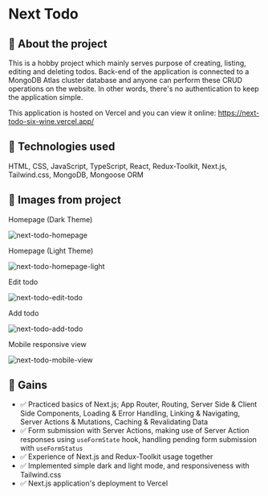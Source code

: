 # Next Todo

## :pencil: About the project

This is a hobby project which mainly serves purpose of creating, listing, editing and deleting todos. Back-end of the application is connected to a MongoDB Atlas cluster database and anyone can perform these CRUD operations on the website. In other words, there's no authentication to keep the application simple.

This application is hosted on Vercel and you can view it online: https://next-todo-six-wine.vercel.app/

## :microscope: Technologies used

HTML, CSS, JavaScript, TypeScript, React, Redux-Toolkit, Next.js, Tailwind.css, MongoDB, Mongoose ORM

## :art: Images from project

Homepage (Dark Theme)

![next-todo-homepage](https://github.com/caglartufan/next-todo/assets/37420200/1574535f-dccf-47ed-ad67-4925f9627333)

Homepage (Light Theme)

![next-todo-homepage-light](https://github.com/caglartufan/next-todo/assets/37420200/532b5209-a284-458f-9e4e-017a4e9ada1a)

Edit todo

![next-todo-edit-todo](https://github.com/caglartufan/next-todo/assets/37420200/49a07d27-60fe-4ee1-afbc-f06d0280249f)

Add todo

![next-todo-add-todo](https://github.com/caglartufan/next-todo/assets/37420200/b1f3e8d9-9fff-4ae1-98ac-07672b62368f)

Mobile responsive view

![next-todo-mobile-view](https://github.com/caglartufan/next-todo/assets/37420200/cceb8398-f819-481e-8ccd-eddbe22caa90)

## :dart: Gains

- :white_check_mark: Practiced basics of Next.js; App Router, Routing, Server Side & Client Side Components, Loading & Error Handling, Linking & Navigating, Server Actions & Mutations, Caching & Revalidating Data
- :white_check_mark: Form submission with Server Actions, making use of Server Action responses using `useFormState` hook, handling pending form submission with `useFormStatus`
- :white_check_mark: Experience of Next.js and Redux-Toolkit usage together
- :white_check_mark: Implemented simple dark and light mode, and responsiveness with Tailwind.css
- :white_check_mark: Next.js application's deployment to Vercel
